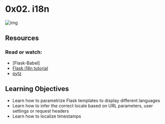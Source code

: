 # 0x02. i18n
![img](https://s3.amazonaws.com/alx-intranet.hbtn.io/uploads/medias/2020/1/91e1c50322b2428428f9.jpeg?X-Amz-Algorithm=AWS4-HMAC-SHA256&X-Amz-Credential=AKIARDDGGGOUSBVO6H7D%2F20231105%2Fus-east-1%2Fs3%2Faws4_request&X-Amz-Date=20231105T125632Z&X-Amz-Expires=86400&X-Amz-SignedHeaders=host&X-Amz-Signature=3ec79dc8fb67ee6ed883a81e7f496e7e2398f27784aaf14e5b193a83fb51aef4)

## Resources
### Read or watch:
- [Flask-Babel]
- [Flask i18n tutorial](https://blog.miguelgrinberg.com/post/the-flask-mega-tutorial-part-xiii-i18n-and-l10n)
- [pytz](https://pytz.sourceforge.net/)

## Learning Objectives
- Learn how to parametrize Flask templates to display different languages
- Learn how to infer the correct locale based on URL parameters, user settings or request headers
- Learn how to localize timestamps
